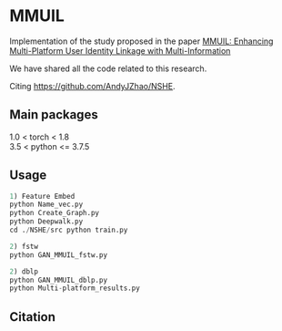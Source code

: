 # MMUIL 
Implementation of the study proposed in the paper <a href="pass">MMUIL: Enhancing Multi-Platform User Identity Linkage with Multi-Information</a>

We have shared all the code related to this research. 

Citing https://github.com/AndyJZhao/NSHE.  

## Main packages
1.0 < torch < 1.8  
3.5 < python <= 3.7.5  

## Usage

```python
1) Feature Embed
python Name_vec.py
python Create_Graph.py  
python Deepwalk.py
cd ./NSHE/src python train.py

2) fstw
python GAN_MMUIL_fstw.py

2) dblp
python GAN_MMUIL_dblp.py
python Multi-platform_results.py
```

## Citation
```bibtex

```


